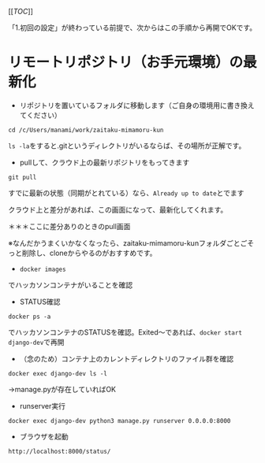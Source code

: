 [[_TOC_]]

「1.初回の設定」が終わっている前提で、次からはこの手順から再開でOKです。

# リモートリポジトリ（お手元環境）の最新化

- リポジトリを置いているフォルダに移動します（ご自身の環境用に書き換えてください）

`cd /c/Users/manami/work/zaitaku-mimamoru-kun`

`ls -la`をすると.gitというディレクトリがいるならば、その場所が正解です。

- pullして、クラウド上の最新リポジトリをもってきます

`git pull`

すでに最新の状態（同期がとれている）なら、`Already up to date`とでます


クラウド上と差分があれば、この画面になって、最新化してくれます。

＊＊＊ここに差分ありのときのpull画面


※なんだかうまくいかなくなったら、zaitaku-mimamoru-kunフォルダごとごそっと削除し、cloneからやるのがおすすめです。


- `docker images`

でハッカソンコンテナがいることを確認

- STATUS確認

`docker ps -a`

でハッカソンコンテナのSTATUSを確認。Exited～であれば、`docker start django-dev`で再開

- （念のため）コンテナ上のカレントディレクトリのファイル群を確認

`docker exec django-dev ls -l`

→manage.pyが存在していればOK

- runserver実行

`docker exec django-dev python3 manage.py runserver 0.0.0.0:8000`

- ブラウザを起動

`http://localhost:8000/status/`

